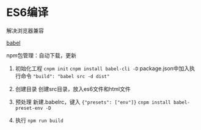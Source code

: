 # ES6编译

解决浏览器兼容

[babel](http://babeljs.io)

npm包管理：自动下载，更新

1. 初始化工程
`cnpm init`
`cnpm install babel-cli -D`
package.json中加入执行命令
`"build": "babel src -d dist"`


2. 创建目录
创建src目录，放入es6文件和html文件

3. 预处理
新建.babelrc，键入
`{"presets": ["env"]}`
`cnpm install babel-preset-env -D`

4. 执行
`npm run build`